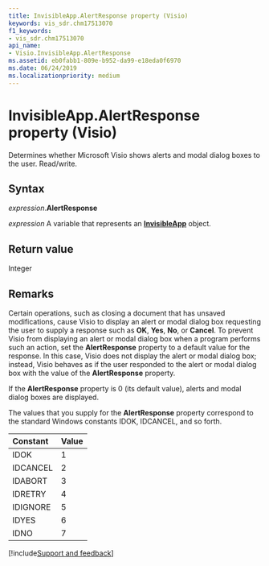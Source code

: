 ```yaml
---
title: InvisibleApp.AlertResponse property (Visio)
keywords: vis_sdr.chm17513070
f1_keywords:
- vis_sdr.chm17513070
api_name:
- Visio.InvisibleApp.AlertResponse
ms.assetid: eb0fabb1-809e-b952-da99-e18eda0f6970
ms.date: 06/24/2019
ms.localizationpriority: medium
---
```



# InvisibleApp.AlertResponse property (Visio)

Determines whether Microsoft Visio shows alerts and modal dialog boxes to the user. Read/write.


## Syntax

_expression_.**AlertResponse**

_expression_ A variable that represents an **[InvisibleApp](Visio.InvisibleApp.md)** object.


## Return value

Integer


## Remarks

Certain operations, such as closing a document that has unsaved modifications, cause Visio to display an alert or modal dialog box requesting the user to supply a response such as **OK**, **Yes**, **No**, or **Cancel**. To prevent Visio from displaying an alert or modal dialog box when a program performs such an action, set the **AlertResponse** property to a default value for the response. In this case, Visio does not display the alert or modal dialog box; instead, Visio behaves as if the user responded to the alert or modal dialog box with the value of the **AlertResponse** property.

If the **AlertResponse** property is 0 (its default value), alerts and modal dialog boxes are displayed.

The values that you supply for the **AlertResponse** property correspond to the standard Windows constants IDOK, IDCANCEL, and so forth.

|Constant|Value|
|:-----|:-----|
|IDOK|1|
|IDCANCEL|2|
|IDABORT|3|
|IDRETRY|4|
|IDIGNORE|5|
|IDYES|6|
|IDNO|7|


[!include[Support and feedback](~/includes/feedback-boilerplate.md)]
